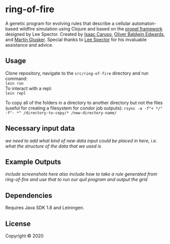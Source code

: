 # ring-of-fire

A genetic program for evolving rules that describe a cellular automaton-based wildfire simulation using Clojure and based on the [propel framework](https://github.com/lspector/propel) designed by Lee Spector. Created by [Isaac Caruso](https://github.com/icaruso21), [Oliver Baldwin Edwards](https://github.com/Oliver-BE), and [Martin Glusker](https://github.com/mglusker). Special thanks to [Lee Spector](https://github.com/lspector) for his invaluable assistance and advice.

## Usage

Clone repository, navigate to the `src/ring-of-fire` directory and run command: <br />
`lein run`<br />
To interact with a repl: <br />
`lein repl`

To copy all of the folders in a directory to another directory but not the files (useful for creating a filesystem for condor job outputs): 
`rsync -a -f"+ */" -f"- *" /directory-to-copy/* /new-directory-name/`

## Necessary input data
*we need to add what kind of new data input could be placed in here, i.e. what the structure of the data that we used is*

## Example Outputs
*include screenshots here*
*also include how to take a rule generated from ring-of-fire and use that to run our quil program and output the grid*

## Dependencies

Requires Java SDK 1.8 and Leiningen. 

## License

Copyright © 2020 



